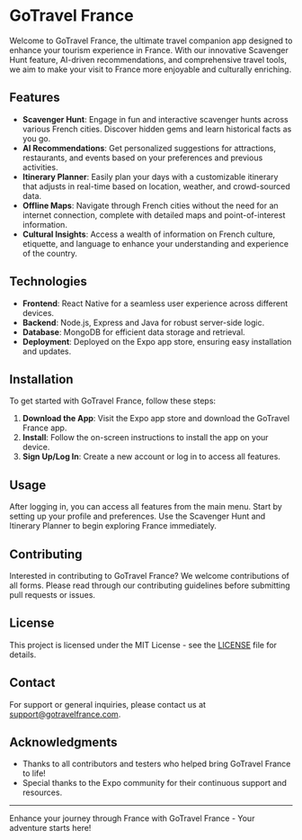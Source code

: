 # GoTravel France

Welcome to GoTravel France, the ultimate travel companion app designed to enhance your tourism experience in France. With our innovative Scavenger Hunt feature, AI-driven recommendations, and comprehensive travel tools, we aim to make your visit to France more enjoyable and culturally enriching.

## Features

- **Scavenger Hunt**: Engage in fun and interactive scavenger hunts across various French cities. Discover hidden gems and learn historical facts as you go.
- **AI Recommendations**: Get personalized suggestions for attractions, restaurants, and events based on your preferences and previous activities.
- **Itinerary Planner**: Easily plan your days with a customizable itinerary that adjusts in real-time based on location, weather, and crowd-sourced data.
- **Offline Maps**: Navigate through French cities without the need for an internet connection, complete with detailed maps and point-of-interest information.
- **Cultural Insights**: Access a wealth of information on French culture, etiquette, and language to enhance your understanding and experience of the country.

## Technologies

- **Frontend**: React Native for a seamless user experience across different devices.
- **Backend**: Node.js, Express and Java for robust server-side logic.
- **Database**: MongoDB for efficient data storage and retrieval.
- **Deployment**: Deployed on the Expo app store, ensuring easy installation and updates.

## Installation

To get started with GoTravel France, follow these steps:

1. **Download the App**: Visit the Expo app store and download the GoTravel France app.
2. **Install**: Follow the on-screen instructions to install the app on your device.
3. **Sign Up/Log In**: Create a new account or log in to access all features.

## Usage

After logging in, you can access all features from the main menu. Start by setting up your profile and preferences. Use the Scavenger Hunt and Itinerary Planner to begin exploring France immediately.

## Contributing

Interested in contributing to GoTravel France? We welcome contributions of all forms. Please read through our contributing guidelines before submitting pull requests or issues.

## License

This project is licensed under the MIT License - see the [LICENSE](LICENSE) file for details.

## Contact

For support or general inquiries, please contact us at support@gotravelfrance.com.

## Acknowledgments

- Thanks to all contributors and testers who helped bring GoTravel France to life!
- Special thanks to the Expo community for their continuous support and resources.

---

Enhance your journey through France with GoTravel France - Your adventure starts here!
